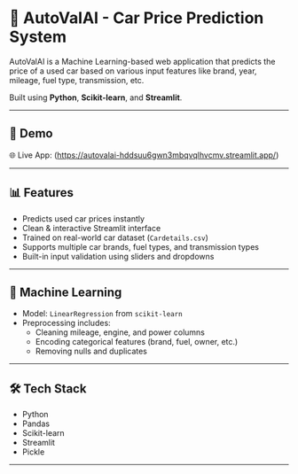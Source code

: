 # 🚗 AutoValAI - Car Price Prediction System

AutoValAI is a Machine Learning-based web application that predicts the price of a used car based on various input features like brand, year, mileage, fuel type, transmission, etc.

Built using **Python**, **Scikit-learn**, and **Streamlit**.

---

## 🔮 Demo

🌐 Live App: (https://autovalai-hddsuu6gwn3mbqvqlhvcmv.streamlit.app/)


---

## 📊 Features

- Predicts used car prices instantly
- Clean & interactive Streamlit interface
- Trained on real-world car dataset (`Cardetails.csv`)
- Supports multiple car brands, fuel types, and transmission types
- Built-in input validation using sliders and dropdowns

---

## 🧠 Machine Learning

- Model: `LinearRegression` from `scikit-learn`
- Preprocessing includes:
  - Cleaning mileage, engine, and power columns
  - Encoding categorical features (brand, fuel, owner, etc.)
  - Removing nulls and duplicates

---

## 🛠 Tech Stack

- Python
- Pandas
- Scikit-learn
- Streamlit
- Pickle

---

